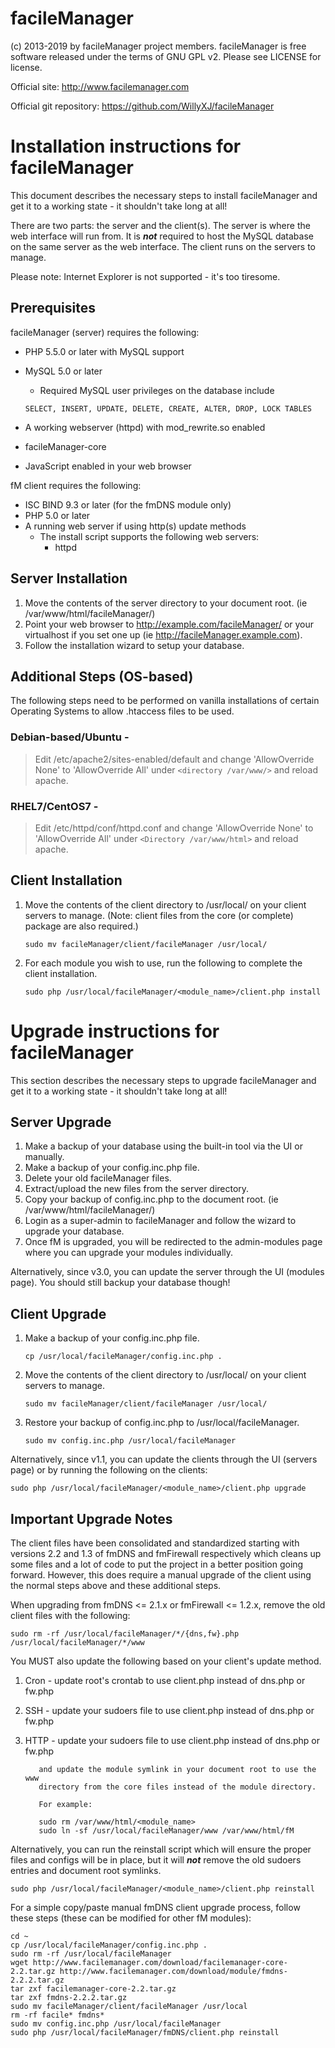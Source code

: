 facileManager
=============
                                          
(c) 2013-2019 by facileManager project members.
facileManager is free software released under the terms of GNU GPL v2.
Please see LICENSE for license.

Official site: http://www.facilemanager.com

Official git repository: https://github.com/WillyXJ/facileManager


Installation instructions for facileManager
===========================================

This document describes the necessary steps to install facileManager and get it
to a working state - it shouldn't take long at all!

There are two parts: the server and the client(s).  The server is where the web
interface will run from.  It is **_not_** required to host the MySQL database on the
same server as the web interface.  The client runs on the servers to manage.

Please note: Internet Explorer is not supported - it's too tiresome.

Prerequisites
-------------

facileManager (server) requires the following:

* PHP 5.5.0 or later with MySQL support
* MySQL 5.0 or later
  * Required MySQL user privileges on the database include

   `SELECT, INSERT, UPDATE, DELETE, CREATE, ALTER, DROP, LOCK TABLES`

* A working webserver (httpd) with mod_rewrite.so enabled
* facileManager-core
* JavaScript enabled in your web browser

fM client requires the following:

* ISC BIND 9.3 or later (for the fmDNS module only)
* PHP 5.0 or later
* A running web server if using http(s) update methods
  * The install script supports the following web servers:
    * httpd


Server Installation
-------------------

1. Move the contents of the server directory to your document root.
   (ie /var/www/html/facileManager/)
2. Point your web browser to http://example.com/facileManager/ or your
   virtualhost if you set one up (ie http://facileManager.example.com).
3. Follow the installation wizard to setup your database.

Additional Steps (OS-based)
---------------------------

The following steps need to be performed on vanilla installations of certain 
Operating Systems to allow .htaccess files to be used.

### Debian-based/Ubuntu - 
> Edit /etc/apache2/sites-enabled/default and change 'AllowOverride 
> None' to 'AllowOverride All' under `<directory /var/www/>` and reload 
> apache.

### RHEL7/CentOS7 - 
> Edit /etc/httpd/conf/httpd.conf and change 'AllowOverride 
> None' to 'AllowOverride All' under `<Directory /var/www/html>` and reload 
> apache.


Client Installation
-------------------

1. Move the contents of the client directory to /usr/local/ on your client
   servers to manage. (Note: client files from the core (or complete) package
   are also required.)

   `sudo mv facileManager/client/facileManager /usr/local/`

2. For each module you wish to use, run the following to complete the client
   installation.

   `sudo php /usr/local/facileManager/<module_name>/client.php install`
	


Upgrade instructions for facileManager
======================================

This section describes the necessary steps to upgrade facileManager and get it
to a working state - it shouldn't take long at all!


Server Upgrade
--------------

1. Make a backup of your database using the built-in tool via the UI or manually.
2. Make a backup of your config.inc.php file.
3. Delete your old facileManager files.
4. Extract/upload the new files from the server directory.
5. Copy your backup of config.inc.php to the document root.
   (ie /var/www/html/facileManager/)
6. Login as a super-admin to facileManager and follow the wizard to upgrade 
   your database.
7. Once fM is upgraded, you will be redirected to the admin-modules page where
   you can upgrade your modules individually.

Alternatively, since v3.0, you can update the server through the UI (modules
page).  You should still backup your database though!


Client Upgrade
--------------

1. Make a backup of your config.inc.php file.

   `cp /usr/local/facileManager/config.inc.php .`

2. Move the contents of the client directory to /usr/local/ on your client
   servers to manage.

   `sudo mv facileManager/client/facileManager /usr/local/`

3. Restore your backup of config.inc.php to /usr/local/facileManager.

   `sudo mv config.inc.php /usr/local/facileManager`

Alternatively, since v1.1, you can update the clients through the UI (servers
page) or by running the following on the clients:

`sudo php /usr/local/facileManager/<module_name>/client.php upgrade`


Important Upgrade Notes
-----------------------

The client files have been consolidated and standardized starting with versions
2.2 and 1.3 of fmDNS and fmFirewall respectively which cleans up some files and
a lot of code to put the project in a better position going forward. However,
this does require a manual upgrade of the client using the normal steps above
and these additional steps.

When upgrading from fmDNS <= 2.1.x or fmFirewall <= 1.2.x, remove the old client
files with the following:

`sudo rm -rf /usr/local/facileManager/*/{dns,fw}.php /usr/local/facileManager/*/www`

You MUST also update the following based on your client's update method.

1. Cron - update root's crontab to use client.php instead of dns.php or fw.php
2. SSH  - update your sudoers file to use client.php instead of dns.php or fw.php
3. HTTP - update your sudoers file to use client.php instead of dns.php or fw.php

          and update the module symlink in your document root to use the www  
          directory from the core files instead of the module directory.  

          For example:  

          sudo rm /var/www/html/<module_name>  
          sudo ln -sf /usr/local/facileManager/www /var/www/html/fM  

Alternatively, you can run the reinstall script which will ensure the proper
files and configs will be in place, but it will **_not_** remove the old sudoers entries
and document root symlinks.

`sudo php /usr/local/facileManager/<module_name>/client.php reinstall`


For a simple copy/paste manual fmDNS client upgrade process, follow these steps
(these can be modified for other fM modules):

```
cd ~
cp /usr/local/facileManager/config.inc.php .
sudo rm -rf /usr/local/facileManager
wget http://www.facilemanager.com/download/facilemanager-core-2.2.tar.gz http://www.facilemanager.com/download/module/fmdns-2.2.2.tar.gz
tar zxf facilemanager-core-2.2.tar.gz
tar zxf fmdns-2.2.2.tar.gz
sudo mv facileManager/client/facileManager /usr/local
rm -rf facile* fmdns*
sudo mv config.inc.php /usr/local/facileManager
sudo php /usr/local/facileManager/fmDNS/client.php reinstall
```
